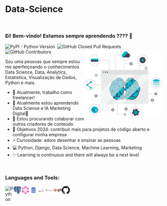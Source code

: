 # Data-Science


<br/>

### Ei! Bem-vindo! Estamos sempre aprendendo ???? 👋
<p align = 'left'>
  <img alt="PyPI - Python Version" src="https://img.shields.io/pypi/pyversions/Django">  
  <img alt="" src="https://img.shields.io/github/repo-size/ricardolopespires/ricardolopespires" />    
  <img alt="GitHub Closed Pull Requests" src="https://img.shields.io/github/issues-pr-closed/ricardolopespires/ricardolopespires" />
  <img alt="GitHub Contributors" src="https://img.shields.io/github/contributors/ricardolopespires/ricardolopespires" />  
  <img align="right"  width= 250 src="https://github.com/ricardolopespires/ricardolopespires/blob/master/banner-github.png"/>
  
</p>

Sou uma pessoas que sempre estou me aperfeiçoando o conhecimentos Data Science, Data, Analytics, Estatística, Visualização de Dados, Python e mais.


- 🔭 Atualmente, trabalho como freelancer!
- 🌱 Atualmente estou aprendendo Data Sciense e IA Marketing Digital🤣
- 👯 Estou procurando colaborar com outros criadores de conteúdo
- 🥅 Objetivos 2024: contribuir mais para projetos de código aberto e configurar minha empresa
- ⚡ Curiosidade: adoro desenhar e ensinar as pessoas
- 💻 Python, Django, Data Science, Machine Learning, Marketing
- ✨ Learning is continuous and there will always be a next level
<br/>

### Languages and Tools:
<p >
<img align="left" alt="Python" width="26px" src="https://github.com/abranhe/programming-languages-logos/blob/master/src/python/python_128x128.png" />
<img align="left" alt="Postgresql" width="26px" src="https://github.com/devicons/devicon/blob/master/icons/postgresql/postgresql-original.svg" />
<img align="left" alt="GraphQL" width="26px" src="https://raw.githubusercontent.com/github/explore/80688e429a7d4ef2fca1e82350fe8e3517d3494d/topics/graphql/graphql.png" />
<img align="left" alt="SQL" width="26px" src="https://raw.githubusercontent.com/github/explore/80688e429a7d4ef2fca1e82350fe8e3517d3494d/topics/sql/sql.png" />
<img align="left" alt="MySQL" width="26px" src="https://raw.githubusercontent.com/github/explore/80688e429a7d4ef2fca1e82350fe8e3517d3494d/topics/mysql/mysql.png" />
<img align="left" alt="MongoDB" width="26px" src="https://raw.githubusercontent.com/github/explore/80688e429a7d4ef2fca1e82350fe8e3517d3494d/topics/mongodb/mongodb.png" />
<img align="left" alt="Git" width="26px" src="https://raw.githubusercontent.com/github/explore/80688e429a7d4ef2fca1e82350fe8e3517d3494d/topics/git/git.png" />
<img align="left" alt="GitHub" width="26px" src="https://raw.githubusercontent.com/github/explore/78df643247d429f6cc873026c0622819ad797942/topics/github/github.png" />

  
</p>
<br>
<br>
